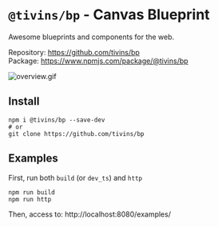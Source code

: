# `@tivins/bp` - Canvas Blueprint

Awesome blueprints and components for the web.

Repository: https://github.com/tivins/bp
<br>Package: https://www.npmjs.com/package/@tivins/bp

![overview.gif](docs/files/overview2.gif)

## Install

```shell
npm i @tivins/bp --save-dev
# or
git clone https://github.com/tivins/bp
```

## Examples

First, run both `build` (or `dev_ts`) and `http`

```shell
npm run build
npm run http
```

Then, access to: http://localhost:8080/examples/
